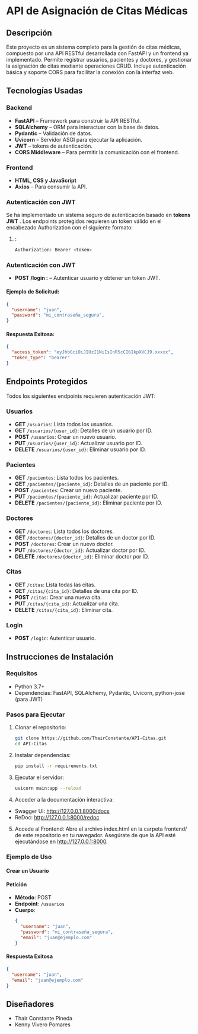 # **API de Asignación de Citas Médicas**

## **Descripción**

Este proyecto es un sistema completo para la gestión de citas médicas, compuesto por una API RESTful desarrollada con FastAPI y un frontend ya implementado. Permite registrar usuarios, pacientes y doctores, y gestionar la asignación de citas mediante operaciones CRUD. Incluye autenticación básica y soporte CORS para facilitar la conexión con la interfaz web.

## **Tecnologías Usadas**

### Backend
- **FastAPI** – Framework para construir la API RESTful.
- **SQLAlchemy** – ORM para interactuar con la base de datos.
- **Pydantic** – Validación de datos.
- **Uvicorn** – Servidor ASGI para ejecutar la aplicación.
- **JWT** – tokens de autenticación.
- **CORS Middleware** – Para permitir la comunicación con el frontend.

### Frontend
- **HTML, CSS y JavaScript**
- **Axios** – Para consumir la API.

### Autenticación con JWT

Se ha implementado un sistema seguro de autenticación basado en **tokens JWT** . Los endpoints protegidos requieren un token válido en el encabezado Authorization con el siguiente formato:

1. :
   ```bash
   Authorization: Bearer <token>
   
### Autenticación con JWT

- **POST /login :** – Autenticar usuario y obtener un token JWT.

#### Ejemplo de Solicitud:
  ```json
  {
    "username": "juan",
    "password": "mi_contraseña_segura",
  }
  ```
  #### Respuesta Exitosa:
  ```json
  {
    "access_token": "eyJhbGciOiJIUzI1NiIsInR5cCI6IkpXVCJ9.xxxxx",
    "token_type": "bearer"
  }
  ```

## **Endpoints Protegidos**

Todos los siguientes endpoints requieren autenticación JWT:

### **Usuarios**
- **GET** `/usuarios`: Lista todos los usuarios.
- **GET** `/usuarios/{user_id}`: Detalles de un usuario por ID.
- **POST** `/usuarios`: Crear un nuevo usuario.
- **PUT** `/usuarios/{user_id}`: Actualizar usuario por ID.
- **DELETE** `/usuarios/{user_id}`: Eliminar usuario por ID.

### **Pacientes**
- **GET** `/pacientes`: Lista todos los pacientes.
- **GET** `/pacientes/{paciente_id}`: Detalles de un paciente por ID.
- **POST** `/pacientes`: Crear un nuevo paciente.
- **PUT** `/pacientes/{paciente_id}`: Actualizar paciente por ID.
- **DELETE** `/pacientes/{paciente_id}`: Eliminar paciente por ID.

### **Doctores**
- **GET** `/doctores`: Lista todos los doctores.
- **GET** `/doctores/{doctor_id}`: Detalles de un doctor por ID.
- **POST** `/doctores`: Crear un nuevo doctor.
- **PUT** `/doctores/{doctor_id}`: Actualizar doctor por ID.
- **DELETE** `/doctores/{doctor_id}`: Eliminar doctor por ID.

### **Citas**
- **GET** `/citas`: Lista todas las citas.
- **GET** `/citas/{cita_id}`: Detalles de una cita por ID.
- **POST** `/citas`: Crear una nueva cita.
- **PUT** `/citas/{cita_id}`: Actualizar una cita.
- **DELETE** `/citas/{cita_id}`: Eliminar cita.

### **Login**
- **POST** `/login`: Autenticar usuario.

## **Instrucciones de Instalación**

### **Requisitos**
- Python 3.7+
- Dependencias: FastAPI, SQLAlchemy, Pydantic, Uvicorn, python-jose (para JWT)

### **Pasos para Ejecutar**

1. Clonar el repositorio:
   ```bash
   git clone https://github.com/ThairConstante/API-Citas.git
   cd API-Citas

2. Instalar dependencias:
   ```bash
   pip install -r requirements.txt

3. Ejecutar el servidor:
   ```bash
   uvicorn main:app --reload

4. Acceder a la documentación interactiva:

- Swagger UI: http://127.0.0.1:8000/docs
- ReDoc: http://127.0.0.1:8000/redoc

5. Accede al Frontend:
Abre el archivo index.html en la carpeta frontend/ de este repositorio en tu navegador. Asegúrate de que la API esté ejecutándose en http://127.0.0.1:8000.
   
### **Ejemplo de Uso**

#### Crear un Usuario
#### **Petición**
- **Método**: POST
- **Endpoint**: `/usuarios`
- **Cuerpo**:
  ```json
  {
    "username": "juan",
    "password": "mi_contraseña_segura",
    "email": "juan@ejemplo.com"
  }
  ```

#### **Respuesta Exitosa**
```json
{
  "username": "juan",
  "email": "juan@ejemplo.com"
}
```
## Diseñadores
- Thair Constante Pineda  
- Kenny Vivero Pomares 